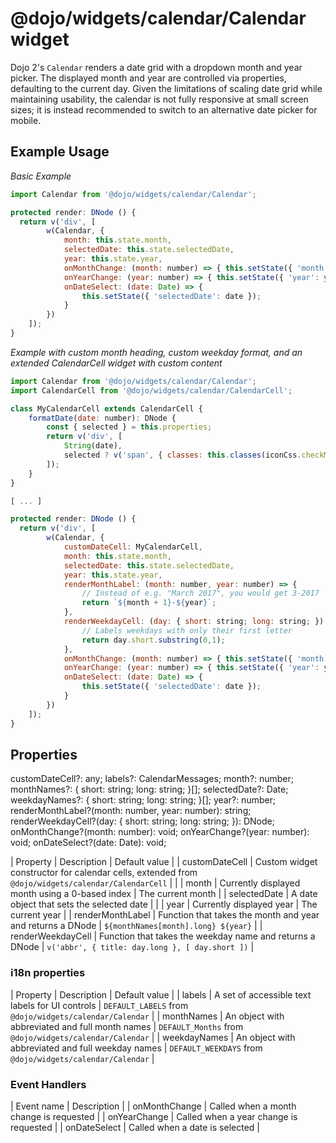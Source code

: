 # @dojo/widgets/calendar/Calendar widget
Dojo 2's `Calendar` renders a date grid with a dropdown month and year picker. The displayed month and year are controlled via properties, defaulting to the current day. Given the limitations of scaling date grid while maintaining usability, the calendar is not fully responsive at small screen sizes; it is instead recommended to switch to an alternative date picker for mobile.

## Example Usage

*Basic Example*
```js
import Calendar from '@dojo/widgets/calendar/Calendar';

protected render: DNode () {
  return v('div', [
		w(Calendar, {
			month: this.state.month,
			selectedDate: this.state.selectedDate,
			year: this.state.year,
			onMonthChange: (month: number) => { this.setState({ 'month': month }); },
			onYearChange: (year: number) => { this.setState({ 'year': year }); },
			onDateSelect: (date: Date) => {
				this.setState({ 'selectedDate': date });
			}
		})
	]);
}
```

*Example with custom month heading, custom weekday format, and an extended CalendarCell widget with custom content*
```js
import Calendar from '@dojo/widgets/calendar/Calendar';
import CalendarCell from '@dojo/widgets/calendar/CalendarCell';

class MyCalendarCell extends CalendarCell {
	formatDate(date: number): DNode {
		const { selected } = this.properties;
		return v('div', [
			String(date),
			selected ? v('span', { classes: this.classes(iconCss.checkMark) }) : null
		]);
	}
}

[ ... ]

protected render: DNode () {
  return v('div', [
		w(Calendar, {
			customDateCell: MyCalendarCell,
			month: this.state.month,
			selectedDate: this.state.selectedDate,
			year: this.state.year,
			renderMonthLabel: (month: number, year: number) => {
				// Instead of e.g. "March 2017", you would get 3-2017
				return `${month + 1}-${year}`;
			},
			renderWeekdayCell: (day: { short: string; long: string; }) => {
				// Labels weekdays with only their first letter
				return day.short.substring(0,1);
			},
			onMonthChange: (month: number) => { this.setState({ 'month': month }); },
			onYearChange: (year: number) => { this.setState({ 'year': year }); },
			onDateSelect: (date: Date) => {
				this.setState({ 'selectedDate': date });
			}
		})
	]);
}
```

## Properties

customDateCell?: any;
labels?: CalendarMessages;
month?: number;
monthNames?: { short: string; long: string; }[];
selectedDate?: Date;
weekdayNames?: { short: string; long: string; }[];
year?: number;
renderMonthLabel?(month: number, year: number): string;
renderWeekdayCell?(day: { short: string; long: string; }): DNode;
onMonthChange?(month: number): void;
onYearChange?(year: number): void;
onDateSelect?(date: Date): void;

| Property | Description | Default value |
| customDateCell | Custom widget constructor for calendar cells, extended from `@dojo/widgets/calendar/CalendarCell` | |
| month | Currently displayed month using a 0-based index | The current month |
| selectedDate | A date object that sets the selected date | |
| year | Currently displayed year | The current year |
| renderMonthLabel | Function that takes the month and year and returns a DNode | `${monthNames[month].long} ${year}` |
| renderWeekdayCell | Function that takes the weekday name and returns a DNode | `v('abbr', { title: day.long }, [ day.short ])` |

### i18n properties
| Property | Description | Default value |
| labels | A set of accessible text labels for UI controls | `DEFAULT_LABELS` from `@dojo/widgets/calendar/Calendar` |
| monthNames | An object with abbreviated and full month names | `DEFAULT_Months` from `@dojo/widgets/calendar/Calendar` |
| weekdayNames | An object with abbreviated and full weekday names | `DEFAULT_WEEKDAYS` from `@dojo/widgets/calendar/Calendar` |

### Event Handlers
| Event name | Description |
| onMonthChange | Called when a month change is requested |
| onYearChange | Called when a year change is requested |
| onDateSelect | Called when a date is selected |
